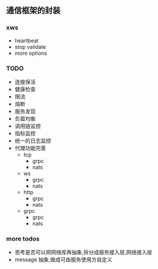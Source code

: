 ##  通信框架的封装

###  xws
- heartbeat
- stop validate
- more options


### TODO
- 连接保活
- 健康检查
- 限流
- 熔断
- 服务发现
- 负载均衡
- 调用链监控
- 指标监控
- 统一的日志监控
- 代理功能完善
    - tcp
        - grpc
        - nats
    - ws
        - grpc
        - nats
    - http
        - grpc
        - nats
    - grpc
        - grpc
        - nats


### more todos
- 思考是否可以把网络库再抽象,拆分成服务接入层,网络接入层
- message 抽象,做成可由服务使用方自定义
